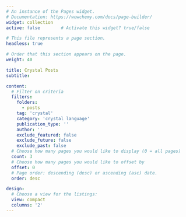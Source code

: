 ```yaml
---
# An instance of the Pages widget.
# Documentation: https://wowchemy.com/docs/page-builder/
widget: collection
active: false        # Activate this widget? true/false

# This file represents a page section.
headless: true

# Order that this section appears on the page.
weight: 40

title: Crystal Posts
subtitle:

content:
  # Filter on criteria
  filters:
    folders:
      - posts
    tag: 'crystal'
    category: 'crystal language'
    publication_type: ''
    author: ''
    exclude_featured: false
    exclude_future: false
    exclude_past: false
  # Choose how many pages you would like to display (0 = all pages)
  count: 3
  # Choose how many pages you would like to offset by
  offset: 0
  # Page order: descending (desc) or ascending (asc) date.
  order: desc

design:
  # Choose a view for the listings:
  view: compact
  columns: '2'
---
```

